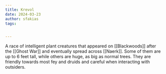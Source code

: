 ```yaml
---
title: Krevol
date: 2024-03-23
author: sfakias
tags:


---
```


A race of intelligent plant creatures that appeared on [[Blackwoods]] after the [[Ghost War]] and eventually spread across [[Naerk]]. Some of them are up to 6 feet tall, while others are huge, as big as normal trees. They are friendly towards most fey and druids and careful when interacting with outsiders.